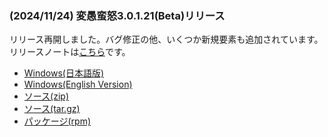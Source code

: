 
### (2024/11/24) 変愚蛮怒3.0.1.21(Beta)リリース
リリース再開しました。バグ修正の他、いくつか新規要素も追加されています。
リリースノートは[こちら](https://github.com/hengband/hengband/releases/tag/3.0.1.21-Beta)です。

- [Windows(日本語版)](https://github.com/hengband/hengband/releases/download/3.0.1.21-Beta/Hengband-3.0.1.21-Beta-jp.zip)
- [Windows(English Version)](https://github.com/hengband/hengband/releases/download/3.0.1.21-Beta/Hengband-3.0.1.21-Beta-en.zip)
- [ソース(zip)](https://github.com/hengband/hengband/archive/refs/tags/3.0.1.21-Beta.zip)
- [ソース(tar.gz)](https://github.com/hengband/hengband/archive/refs/tags/3.0.1.21-Beta.tar.gz)
- [パッケージ(rpm)](https://copr.fedorainfracloud.org/coprs/whitehara/hengband/build/8325354/)

